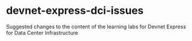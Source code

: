 # devnet-express-dci-issues
Suggested changes to the content of the learning labs for Devnet Express for Data Center Infrastructure
